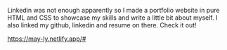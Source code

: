 Linkedin was not enough apparently so I made a portfolio website in pure HTML and CSS to showcase my skills and write a little bit about myself. I also linked my github, linkedin and resume on there. Check it out!

https://may-ly.netlify.app/#
